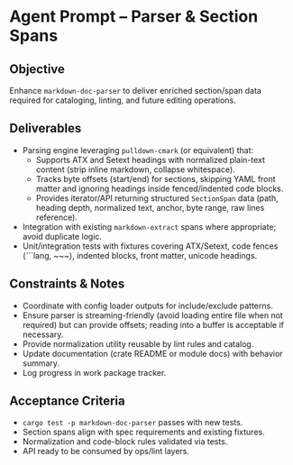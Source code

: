 # Agent Prompt – Parser & Section Spans

## Objective
Enhance `markdown-doc-parser` to deliver enriched section/span data required for cataloging, linting, and future editing operations.

## Deliverables
- Parsing engine leveraging `pulldown-cmark` (or equivalent) that:
  - Supports ATX and Setext headings with normalized plain-text content (strip inline markdown, collapse whitespace).
  - Tracks byte offsets (start/end) for sections, skipping YAML front matter and ignoring headings inside fenced/indented code blocks.
  - Provides iterator/API returning structured `SectionSpan` data (path, heading depth, normalized text, anchor, byte range, raw lines reference).
- Integration with existing `markdown-extract` spans where appropriate; avoid duplicate logic.
- Unit/integration tests with fixtures covering ATX/Setext, code fences (```lang, ~~~), indented blocks, front matter, unicode headings.

## Constraints & Notes
- Coordinate with config loader outputs for include/exclude patterns.
- Ensure parser is streaming-friendly (avoid loading entire file when not required) but can provide offsets; reading into a buffer is acceptable if necessary.
- Provide normalization utility reusable by lint rules and catalog.
- Update documentation (crate README or module docs) with behavior summary.
- Log progress in work package tracker.

## Acceptance Criteria
- `cargo test -p markdown-doc-parser` passes with new tests.
- Section spans align with spec requirements and existing fixtures.
- Normalization and code-block rules validated via tests.
- API ready to be consumed by ops/lint layers.
